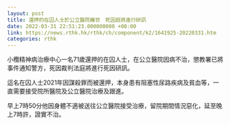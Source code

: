 ```yaml
---
layout: post
title: 還押的在囚人士於公立醫院離世　死因庭將進行研訊
date: 2022-03-31 22:51:23.000000000 +08:00
link: https://news.rthk.hk/rthk/ch/component/k2/1641925-20220331.htm
categories: rthk
---
```


小欖精神病治療中心一名71歲還押的在囚人士，在公立醫院因病不治，懲教署已將事件通知警方，死因裁判法庭將進行死因研訊。

這名在囚人士2021年因謀殺罪而被還押，本身患有阻塞性尿路疾病及貧血等，一直需要接受院所醫院及公立醫院治療及跟進。

早上7時50分他因身體不適被送往公立醫院接受治療，留院期間情況惡化，延至晚上7時許，證實不治。
